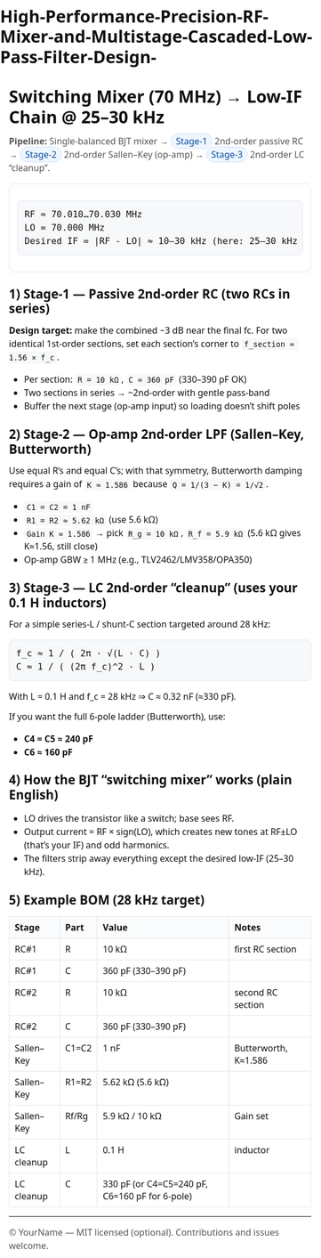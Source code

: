 # High-Performance-Precision-RF-Mixer-and-Multistage-Cascaded-Low-Pass-Filter-Design-
<!DOCTYPE html>
<html lang="en">
<head>
<meta charset="utf-8" />
<title>70 MHz Mixer → 25–30 kHz IF Chain (RC + Op-Amp + LC)</title>
<meta name="viewport" content="width=device-width, initial-scale=1" />
<style>
  :root { --fg:#111; --muted:#555; --bg:#fff; --accent:#0b84f3; --code:#f6f8fa; }
  html,body{margin:0;padding:0;background:var(--bg);color:var(--fg);font:16px/1.5 system-ui,Segoe UI,Roboto,Helvetica,Arial,sans-serif}
  main{max-width:980px;margin:2.2rem auto;padding:0 1rem}
  h1,h2,h3{line-height:1.2;margin:1.6rem 0 .8rem}
  h1{font-size:1.9rem} h2{font-size:1.4rem} h3{font-size:1.15rem}
  p{margin:.7rem 0}
  code,kbd,pre{font-family:ui-monospace,SFMono-Regular,Consolas,Monaco,monospace}
  pre{background:var(--code);border:1px solid #e2e5e9;border-radius:8px;padding:12px;overflow:auto}
  code{background:var(--code);padding:.2em .35em;border-radius:6px}
  table{border-collapse:collapse;width:100%;margin:1rem 0}
  th,td{border:1px solid #e2e5e9;padding:.5rem .6rem;text-align:left;vertical-align:top}
  th{background:#fafbfc}
  .muted{color:var(--muted)}
  .pill{background:#eef6ff;color:#084e9b;border:1px solid #cfe2ff;border-radius:999px;padding:.1rem .5rem}
  .box{border:1px solid #e2e5e9;border-radius:10px;padding:14px;margin:1rem 0}
</style>
</head>
<body>
<main>

<h1>Switching Mixer (70 MHz) → Low-IF Chain @ 25–30 kHz</h1>

<p class="muted">
<strong>Pipeline:</strong> Single-balanced BJT mixer → <span class="pill">Stage-1</span> 2nd-order passive RC → <span class="pill">Stage-2</span> 2nd-order Sallen–Key (op-amp) → <span class="pill">Stage-3</span> 2nd-order LC “cleanup”.
</p>

<div class="box">
<pre>
RF ≈ 70.010…70.030 MHz
LO = 70.000 MHz
Desired IF = |RF - LO| ≈ 10–30 kHz (here: 25–30 kHz target)
</pre>
</div>

<h2 id="stage1">1) Stage-1 — Passive 2nd-order RC (two RCs in series)</h2>

<p><strong>Design target:</strong> make the combined −3 dB near the final fc. For two identical 1st-order sections, set each section’s corner to <code>f_section ≈ 1.56 × f_c</code>.</p>

<ul>
  <li>Per section: <code>R = 10 kΩ</code>, <code>C ≈ 360 pF</code> (330–390 pF OK)</li>
  <li>Two sections in series → ~2nd-order with gentle pass-band</li>
  <li>Buffer the next stage (op-amp input) so loading doesn’t shift poles</li>
</ul>

<h2 id="stage2">2) Stage-2 — Op-amp 2nd-order LPF (Sallen–Key, Butterworth)</h2>

<p>Use equal R’s and equal C’s; with that symmetry, Butterworth damping requires a gain of <code>K ≈ 1.586</code> because <code>Q = 1/(3 − K) = 1/√2</code>.</p>

<ul>
  <li><code>C1 = C2 = 1 nF</code></li>
  <li><code>R1 = R2 ≈ 5.62 kΩ</code> (use 5.6 kΩ)</li>
  <li><code>Gain K ≈ 1.586</code> → pick <code>R_g = 10 kΩ</code>, <code>R_f = 5.9 kΩ</code> (5.6 kΩ gives K≈1.56, still close)</li>
  <li>Op-amp GBW ≥ 1 MHz (e.g., TLV2462/LMV358/OPA350)</li>
</ul>

<h2 id="stage3">3) Stage-3 — LC 2nd-order “cleanup” (uses your 0.1 H inductors)</h2>

<p>For a simple series-L / shunt-C section targeted around 28 kHz:</p>
<pre>
f_c ≈ 1 / ( 2π · √(L · C) )
C ≈ 1 / ( (2π f_c)^2 · L )
</pre>
<p>With L = 0.1 H and f_c = 28 kHz ⇒ C ≈ 0.32 nF (≈330 pF).</p>

<p>If you want the full 6-pole ladder (Butterworth), use:</p>
<ul>
  <li><strong>C4 = C5 ≈ 240 pF</strong></li>
  <li><strong>C6 ≈ 160 pF</strong></li>
</ul>

<h2 id="mixer">4) How the BJT “switching mixer” works (plain English)</h2>
<ul>
  <li>LO drives the transistor like a switch; base sees RF.</li>
  <li>Output current = RF × sign(LO), which creates new tones at RF±LO (that’s your IF) and odd harmonics.</li>
  <li>The filters strip away everything except the desired low-IF (25–30 kHz).</li>
</ul>

<h2 id="bom">5) Example BOM (28 kHz target)</h2>
<table>
<thead><tr><th>Stage</th><th>Part</th><th>Value</th><th>Notes</th></tr></thead>
<tbody>
<tr><td>RC#1</td><td>R</td><td>10 kΩ</td><td>first RC section</td></tr>
<tr><td>RC#1</td><td>C</td><td>360 pF (330–390 pF)</td><td></td></tr>
<tr><td>RC#2</td><td>R</td><td>10 kΩ</td><td>second RC section</td></tr>
<tr><td>RC#2</td><td>C</td><td>360 pF (330–390 pF)</td><td></td></tr>
<tr><td>Sallen–Key</td><td>C1=C2</td><td>1 nF</td><td>Butterworth, K≈1.586</td></tr>
<tr><td>Sallen–Key</td><td>R1=R2</td><td>5.62 kΩ (5.6 kΩ)</td><td></td></tr>
<tr><td>Sallen–Key</td><td>Rf/Rg</td><td>5.9 kΩ / 10 kΩ</td><td>Gain set</td></tr>
<tr><td>LC cleanup</td><td>L</td><td>0.1 H</td><td>inductor</td></tr>
<tr><td>LC cleanup</td><td>C</td><td>330 pF (or C4=C5=240 pF, C6=160 pF for 6-pole)</td><td></td></tr>
</tbody>
</table>

<hr/>

<p class="muted">© YourName — MIT licensed (optional). Contributions and issues welcome.</p>

</main>
</body>
</html>
